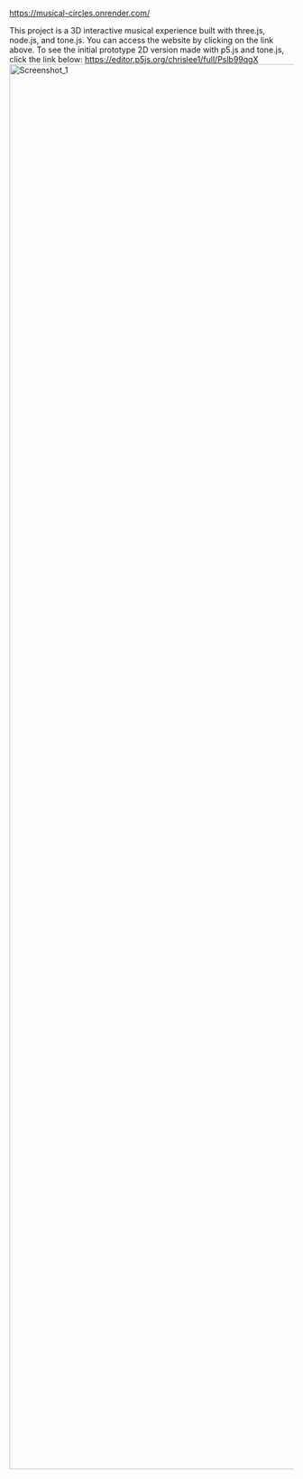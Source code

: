 https://musical-circles.onrender.com/

This project is a 3D interactive musical experience built with three.js, node.js, and tone.js. 
You can access the website by clicking on the link above.
To see the initial prototype 2D version made with p5.js and tone.js, click the link below:
https://editor.p5js.org/chrislee1/full/Pslb99qgX
<img width="2487" alt="Screenshot_1" src="https://github.com/chrishyoroklee/MusicalCircles/assets/121755302/28fc5852-d77d-459e-b7c7-5db4e0baccfc">
